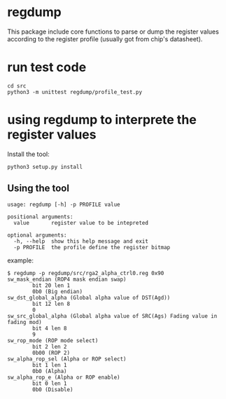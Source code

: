 # regdump

This package include core functions to parse or dump the register values
according to the register profile (usually got from chip's datasheet).

# run test code

```
cd src
python3 -m unittest regdump/profile_test.py
```

# using regdump to interprete the register values

Install the tool:

```
python3 setup.py install
```

## Using the tool
```
usage: regdump [-h] -p PROFILE value

positional arguments:
  value       register value to be intepreted

optional arguments:
  -h, --help  show this help message and exit
  -p PROFILE  the profile define the register bitmap
```

example:

```
$ regdump -p regdump/src/rga2_alpha_ctrl0.reg 0x90
sw_mask_endian (ROP4 mask endian swap)
        bit 20 len 1
        0b0 (Big endian)
sw_dst_global_alpha (Global alpha value of DST(Agd))
        bit 12 len 8
        0
sw_src_global_alpha (Global alpha value of SRC(Ags) Fading value in fading mod)
        bit 4 len 8
        9
sw_rop_mode (ROP mode select)
        bit 2 len 2
        0b00 (ROP 2)
sw_alpha_rop_sel (Alpha or ROP select)
        bit 1 len 1
        0b0 (Alpha)
sw_alpha_rop_e (Alpha or ROP enable)
        bit 0 len 1
        0b0 (Disable)
```
